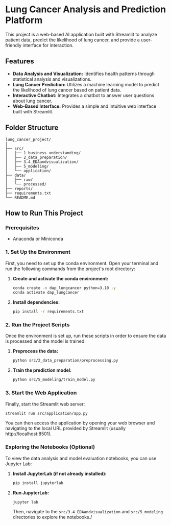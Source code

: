 # Lung Cancer Analysis and Prediction Platform

This project is a web-based AI application built with Streamlit to analyze patient data, predict the likelihood of lung cancer, and provide a user-friendly interface for interaction.

## Features

- **Data Analysis and Visualization:** Identifies health patterns through statistical analysis and visualizations.
- **Lung Cancer Prediction:** Utilizes a machine learning model to predict the likelihood of lung cancer based on patient data.
- **Interactive Chatbot:** Integrates a chatbot to answer user questions about lung cancer.
- **Web-Based Interface:** Provides a simple and intuitive web interface built with Streamlit.

## Folder Structure

```
lung_cancer_project/
│
├── src/
│   ├── 1_business_understanding/
│   ├── 2_data_preparation/
│   ├── 3.4_EDAandvisualization/
│   ├── 5_modeling/
│   └── application/
├── data/
│   ├── raw/
│   └── processed/
├── reports/
├── requirements.txt
└── README.md
```

## How to Run This Project

### Prerequisites

- Anaconda or Miniconda

### 1. Set Up the Environment

First, you need to set up the conda environment. Open your terminal and run the following commands from the project's root directory:

1.  **Create and activate the conda environment:**
    ```bash
    conda create -n dap_lungcancer python=3.10 -y
    conda activate dap_lungcancer
    ```

2.  **Install dependencies:**
    ```bash
    pip install -r requirements.txt
    ```

### 2. Run the Project Scripts

Once the environment is set up, run these scripts in order to ensure the data is processed and the model is trained:

1.  **Preprocess the data:**
    ```bash
    python src/2_data_preparation/preprocessing.py
    ```

2.  **Train the prediction model:**
    ```bash
    python src/5_modeling/train_model.py
    ```

### 3. Start the Web Application

Finally, start the Streamlit web server:

```bash
streamlit run src/application/app.py
```

You can then access the application by opening your web browser and navigating to the local URL provided by Streamlit (usually http://localhost:8501).

### Exploring the Notebooks (Optional)

To view the data analysis and model evaluation notebooks, you can use Jupyter Lab:

1.  **Install JupyterLab (if not already installed):**
    ```bash
    pip install jupyterlab
    ```
2.  **Run JupyterLab:**
    ```bash
    jupyter lab
    ```
    Then, navigate to the `src/3.4_EDAandvisualization` and `src/5_modeling` directories to explore the notebooks./